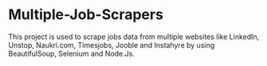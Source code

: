 # Multiple-Job-Scrapers
This project is used to scrape jobs data from multiple websites like LinkedIn, Unstop, Naukri.com, Timesjobs, Jooble and Instahyre by using BeautifulSoup, Selenium and Node.Js.
